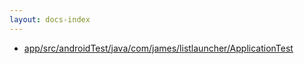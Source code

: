 ```yaml
---
layout: docs-index
---
```

- [app/src/androidTest/java/com/james/listlauncher/ApplicationTest](app/src/androidTest/java/com/james/listlauncher/ApplicationTest)
